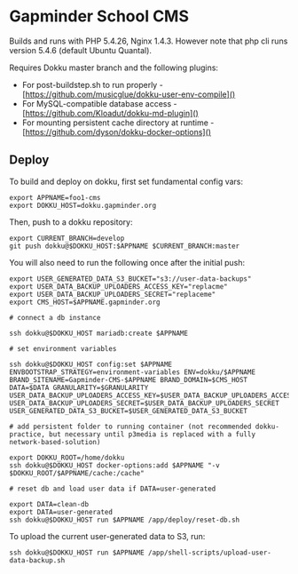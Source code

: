 Gapminder School CMS
====================

Builds and runs with PHP 5.4.26, Nginx 1.4.3. However note that php cli runs version 5.4.6 (default Ubuntu Quantal).

Requires Dokku master branch and the following plugins:

 - For post-buildstep.sh to run properly - [https://github.com/musicglue/dokku-user-env-compile]()
 - For MySQL-compatible database access - [https://github.com/Kloadut/dokku-md-plugin]()
 - For mounting persistent cache directory at runtime - [https://github.com/dyson/dokku-docker-options]()

## Deploy

To build and deploy on dokku, first set fundamental config vars:

    export APPNAME=foo1-cms
    export DOKKU_HOST=dokku.gapminder.org

Then, push to a dokku repository:

    export CURRENT_BRANCH=develop
    git push dokku@$DOKKU_HOST:$APPNAME $CURRENT_BRANCH:master

You will also need to run the following once after the initial push:

    export USER_GENERATED_DATA_S3_BUCKET="s3://user-data-backups"
    export USER_DATA_BACKUP_UPLOADERS_ACCESS_KEY="replacme"
    export USER_DATA_BACKUP_UPLOADERS_SECRET="replaceme"
    export CMS_HOST=$APPNAME.gapminder.org

    # connect a db instance

    ssh dokku@$DOKKU_HOST mariadb:create $APPNAME

    # set environment variables

    ssh dokku@$DOKKU_HOST config:set $APPNAME ENVBOOTSTRAP_STRATEGY=environment-variables ENV=dokku/$APPNAME BRAND_SITENAME=Gapminder-CMS-$APPNAME BRAND_DOMAIN=$CMS_HOST DATA=$DATA GRANULARITY=$GRANULARITY USER_DATA_BACKUP_UPLOADERS_ACCESS_KEY=$USER_DATA_BACKUP_UPLOADERS_ACCESS_KEY USER_DATA_BACKUP_UPLOADERS_SECRET=$USER_DATA_BACKUP_UPLOADERS_SECRET USER_GENERATED_DATA_S3_BUCKET=$USER_GENERATED_DATA_S3_BUCKET

    # add persistent folder to running container (not recommended dokku-practice, but necessary until p3media is replaced with a fully network-based-solution)

    export DOKKU_ROOT=/home/dokku
    ssh dokku@$DOKKU_HOST docker-options:add $APPNAME "-v $DOKKU_ROOT/$APPNAME/cache:/cache"

    # reset db and load user data if DATA=user-generated

    export DATA=clean-db
    export DATA=user-generated
    ssh dokku@$DOKKU_HOST run $APPNAME /app/deploy/reset-db.sh

To upload the current user-generated data to S3, run:

    ssh dokku@$DOKKU_HOST run $APPNAME /app/shell-scripts/upload-user-data-backup.sh
